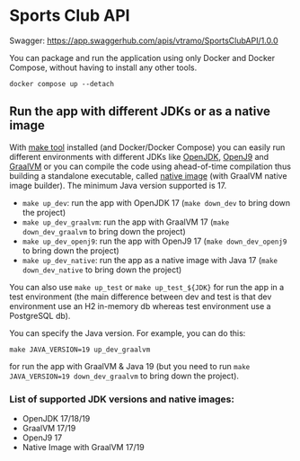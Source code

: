 # Sports Club API

Swagger: https://app.swaggerhub.com/apis/vtramo/SportsClubAPI/1.0.0

You can package and run the application using only Docker and Docker Compose, without having to install any other tools.
~~~~
docker compose up --detach
~~~~

## Run the app with different JDKs or as a native image
With [make tool](https://www.gnu.org/software/make/) installed (and Docker/Docker Compose) you can easily run different environments with different
JDKs like [OpenJDK](https://openjdk.org/), [OpenJ9](https://www.eclipse.org/openj9/) and 
[GraalVM](https://www.graalvm.org/latest/docs/getting-started/) or you can compile the code using ahead-of-time 
compilation thus building a standalone executable, called [native image](https://www.graalvm.org/22.0/reference-manual/native-image/)
(with GraalVM native image builder). The minimum Java version supported is 17.
- `make up_dev`: run the app with OpenJDK 17 (`make down_dev` to bring down the project)
- `make up_dev_graalvm`: run the app with GraalVM 17 (`make down_dev_graalvm` to bring down the project)
- `make up_dev_openj9`: run the app with OpenJ9 17 (`make down_dev_openj9` to bring down the project)
- `make up_dev_native`: run the app as a native image with Java 17 (`make down_dev_native` to bring down the project)

You can also use `make up_test` or `make up_test_${JDK}` for run the app in a test environment (the main difference
between dev and test is that dev environment use an H2 in-memory db whereas test environment use a PostgreSQL db).

You can specify the Java version. For example, you can do this:
```
make JAVA_VERSION=19 up_dev_graalvm
```
for run the app with GraalVM & Java 19 (but you need to run `make JAVA_VERSION=19 down_dev_graalvm` to bring down
the project).

### List of supported JDK versions and native images:
- OpenJDK 17/18/19
- GraalVM 17/19
- OpenJ9 17
- Native Image with GraalVM 17/19

